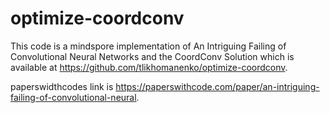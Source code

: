 # optimize-coordconv

This code is a mindspore implementation of An Intriguing Failing of Convolutional Neural Networks and the CoordConv Solution which is available at https://github.com/tlikhomanenko/optimize-coordconv.

paperswidthcodes link is https://paperswithcode.com/paper/an-intriguing-failing-of-convolutional-neural.